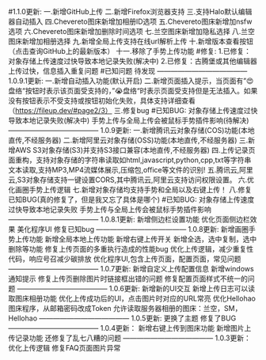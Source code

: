 #1.1.0更新:
一.新增GitHub上传
二.新增Firefox浏览器支持
三.支持Halo默认编辑器自动插入
四.Chevereto图床新增加相册ID选项
五.Chevereto图床新增加nsfw选项
六.Chevereto图床新增加删除时间选项
七.兰空图床新增加隐私选择
八.兰空图床新增加相册选择
九.新增全局上传支持在线url解析上传
十.新增版本查看按钮（点击查询GitHub上的最新版本）
十一.移除了手势上传功能
#修复:
1.已修复：对象存储上传速度过快导致本地记录失败(解决中)
2.已修复：古腾堡或其他编辑器上传过快，信息插入重复问题
#已知问题
待发现
—————————————
1.0.9.1更新:
一.新增自动插入功能(默认开启)
二.新增页面插入提示，当页面有”😍盘络“按钮时表示该页面受支持的，”😭盘络“时表示页面受支持但是无法插入。如果没有按钮表示不受支持或按钮初始化失败，具体支持详细查看（https://fileup.dev/#page2/3）
三.修复bug
#已知BUG:
对象存储上传速度过快导致本地记录失败(解决中)
手势上传与全局上传会被鼠标手势插件影响(待解决)
—————————————
1.0.9更新:
一.新增腾讯云对象存储(COS)功能(本地直传,不经服务器)
二.新增阿里云对象存储(OSS)功能(本地直传,不经服务器)
三.新增AWS S3对象存储(S3)并支持S3接口兼容(本地直传,不经服务器)
四.上传记录页面重构，支持对象存储的字符串读取如html,javascript,python,cpp,txt等字符串文本读取,支持MP3,MP4流媒体展示,压缩包,office等文件的识别!
五.腾讯云,阿里云,S3对象存储支持一键设置CORS,其中腾讯云,阿里云支持访问权限设置。
六.优化画圈手势上传逻辑
七.新增对象存储均支持手势和全局以及右键上传！
八.修复已知BUG(真的修复了，但是我又忘了具体是哪个)
#已知BUG:
对象存储上传速度过快导致本地记录失败
手势上传与全局上传会被鼠标手势插件影响
—————————————
1.0.8.1更新:
新增侧边栏设置功能
优化页面侧边栏效果
美化程序UI
修复已知bug
—————————————
1.0.8更新:
新增画圈手势上传功能
新增全局本地上传功能
新增右键上传开关
新增全选，选中复制，选中删除等功能
修复上传页面的多重执行造成的性能bug
优化上传逻辑，减少重复性代码，响应号召减少碳排放
优化程序UI,包含上传页面，配置页面，常见问题
—————————————
1.0.7更新:
新增自定义上传配置信息
新增windows通知提示
修复上传页删除图片时链接框出错的问题
修复配置页面样式不统一的问题
—————————————
1.0.6更新:
新增新的UI交互
新增上传日志可以读取图床相册功能
优化上传成功后的UI，点击图片时对应的URL常亮
优化Hellohao图床程序，从邮箱密码改成Token
允许读取服务器相册的图床：兰空，SM，Hellohao
—————————————
1.0.5更新:
更换了主题
修复了BUG
—————————————
1.0.4更新：
新增右键上传到图床功能
新增图片上传记录功能
还修复了乱七八糟的问题
—————————————
1.0.3更新：
优化上传逻辑
修复FAQ页面图片异常
